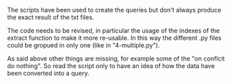 The scripts have been used to create the queries but don't always produce the exact result of the txt files. 

The code needs to be revised, in particular the usage of the indexes of the extract function to make it more
re-usable. In this way the different .py files could be gropued in only one (like in "4-multiple.py").

As said above other things are missing, for example some of the "on conflcit do nothing".
So read the script only to have an idea of how the data have been converted into a query.